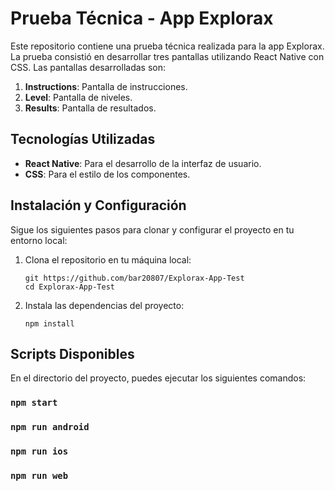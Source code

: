 # Prueba Técnica - App Explorax

Este repositorio contiene una prueba técnica realizada para la app Explorax. La prueba consistió en desarrollar tres pantallas utilizando React Native con CSS. Las pantallas desarrolladas son:

1. **Instructions**: Pantalla de instrucciones.
2. **Level**: Pantalla de niveles.
3. **Results**: Pantalla de resultados.

## Tecnologías Utilizadas

- **React Native**: Para el desarrollo de la interfaz de usuario.
- **CSS**: Para el estilo de los componentes.

## Instalación y Configuración

Sigue los siguientes pasos para clonar y configurar el proyecto en tu entorno local:

1. Clona el repositorio en tu máquina local:

   ```
   git https://github.com/bar20807/Explorax-App-Test
   cd Explorax-App-Test
   ```

2. Instala las dependencias del proyecto:
   ```
   npm install
   ```

## Scripts Disponibles

En el directorio del proyecto, puedes ejecutar los siguientes comandos:

### `npm start`

### `npm run android`

### `npm run ios`

### `npm run web`
